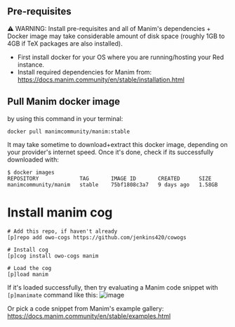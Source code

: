 ## Pre-requisites

⚠ WARNING: Install pre-requisites and all of Manim's dependencies + Docker image may take considerable amount of disk space (roughly 1GB to 4GB if TeX packages are also installed).

* First install docker for your OS where you are running/hosting your Red instance.
* Install required dependencies for Manim from: https://docs.manim.community/en/stable/installation.html


## Pull Manim docker image

by using this command in your terminal:
```
docker pull manimcommunity/manim:stable
```
It may take sometime to download+extract this docker image, depending on your provider's internet speed.
Once it's done, check if its successfully downloaded with:
```
$ docker images
REPOSITORY             TAG       IMAGE ID       CREATED      SIZE
manimcommunity/manim   stable    75bf1808c3a7   9 days ago   1.58GB
```

# Install manim cog
```
# Add this repo, if haven't already
[p]repo add owo-cogs https://github.com/jenkins420/cowogs

# Install cog
[p]cog install owo-cogs manim

# Load the cog
[p]load manim
```

If it's loaded successfully, then try evaluating a Manim code snippet with `[p]manimate` command like this:
![image](https://user-images.githubusercontent.com/24418520/114295266-c9cdb780-9ac1-11eb-9d43-64ae427d5c60.png)

Or pick a code snippet from Manim's example gallery: https://docs.manim.community/en/stable/examples.html
